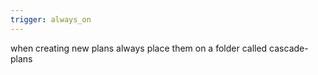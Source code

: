 ```yaml
---
trigger: always_on
---
```


when creating new plans always place them on a folder called cascade-plans